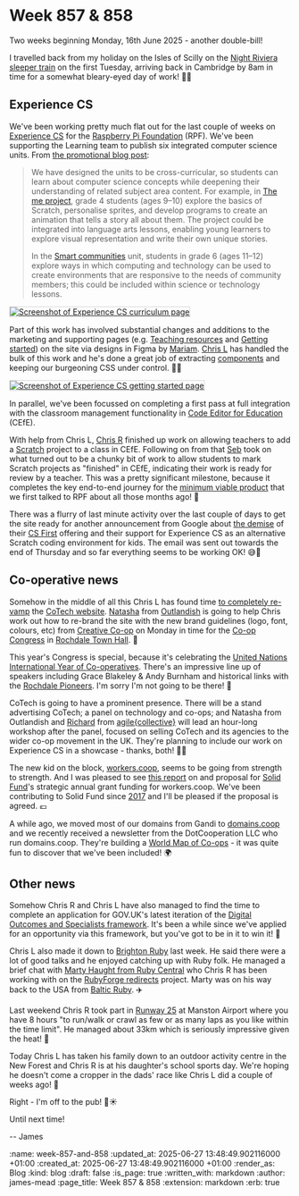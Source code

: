 Week 857 & 858
========

Two weeks beginning Monday, 16th June 2025 - another double-bill!

I travelled back from my holiday on the Isles of Scilly on the [Night Riviera sleeper train] on the first Tuesday, arriving back in Cambridge by 8am in time for a somewhat bleary-eyed day of work! 🚂😴

## Experience CS

We've been working pretty much flat out for the last couple of weeks on [Experience CS] for the [Raspberry Pi Foundation] (RPF). We've been supporting the Learning team to publish six integrated computer science units. From [the promotional blog post]:

> We have designed the units to be cross-curricular, so students can learn about computer science concepts while deepening their understanding of related subject area content. For example, in [The me project], grade 4 students (ages 9–10) explore the basics of Scratch, personalise sprites, and develop programs to create an animation that tells a story all about them. The project could be integrated into language arts lessons, enabling young learners to explore visual representation and write their own unique stories.
>
> In the [Smart communities] unit, students in grade 6 (ages 11–12) explore ways in which computing and technology can be used to create environments that are responsive to the needs of community members; this could be included within science or technology lessons.

<p>
  <a href="https://experience-cs.org/units">
    <img style="border: 1px solid lightgray;" alt="Screenshot of Experience CS curriculum page" src="<%= image_path('blog/screenshot-of-experience-cs-curriculum-page.png') %>">
  </a>
</p>

Part of this work has involved substantial changes and additions to the marketing and supporting pages (e.g. [Teaching resources] and [Getting started]) on the site via designs in Figma by [Mariam]. [Chris L] has handled the bulk of this work and he's done a great job of extracting [components][view-components] and keeping our burgeoning CSS under control. 🧑‍🎨

<p>
  <a href="https://experience-cs.org/getting-started">
    <img style="border: 1px solid lightgray;" alt="Screenshot of Experience CS getting started page" src="<%= image_path('blog/screenshot-of-experience-cs-getting-started-page.png') %>">
  </a>
</p>

In parallel, we've been focussed on completing a first pass at full integration with the classroom management functionality in [Code Editor for Education] (CEfE).

With help from Chris L, [Chris R] finished up work on allowing teachers to add a [Scratch] project to a class in CEfE. Following on from that [Seb] took on what turned out to be a chunky bit of work to allow students to mark Scratch projects as "finished" in CEfE, indicating their work is ready for review by a teacher. This was a pretty significant milestone, because it completes the key end-to-end journey for the [minimum viable product] that we first talked to RPF about all those months ago! 🚀

There was a flurry of last minute activity over the last couple of days to get the site ready for another announcement from Google about [the demise] of their [CS First] offering and their support for Experience CS as an alternative Scratch coding environment for kids. The email was sent out towards the end of Thursday and so far everything seems to be working OK! 😅🤞

## Co-operative news

Somehow in the middle of all this Chris L has found time [to completely re-vamp] the [CoTech website]. [Natasha] from [Outlandish] is going to help Chris work out how to re-brand the site with the new brand guidelines (logo, font, colours, etc) from [Creative Co-op] on Monday in time for the [Co-op Congress] in [Rochdale Town Hall]. 🎉

This year's Congress is special, because it's celebrating the [United Nations International Year of Co-operatives]. There's an impressive line up of speakers including Grace Blakeley & Andy Burnham and historical links with the [Rochdale Pioneers]. I'm sorry I'm not going to be there! 🥲

CoTech is going to have a prominent presence. There will be a stand advertising CoTech; a panel on technology and co-ops; and Natasha from Outlandish and [Richard] from [agile{collective}] will lead an hour-long workshop after the panel, focused on selling CoTech and its agencies to the wider co-op movement in the UK. They're planning to include our work on Experience CS in a showcase - thanks, both! 💪😎

The new kid on the block, [workers.coop], seems to be going from strength to strength. And I was pleased to see [this report][workers-coop-solid-fund-report] on and proposal for [Solid Fund]'s strategic annual grant funding for workers.coop. We've been contributing to Solid Fund since [2017][week-434] and I'll be pleased if the proposal is agreed. 💷

A while ago, we moved most of our domains from Gandi to [domains.coop] and we recently received a newsletter from the DotCooperation LLC who run domains.coop. They're building a [World Map of Co-ops] - it was quite fun to discover that we've been included! 🌍

## Other news

Somehow Chris R and Chris L have also managed to find the time to complete an application for GOV.UK's latest iteration of the [Digital Outcomes and Specialists framework]. It's been a while since we've applied for an opportunity via this framework, but you've got to be in it to win it! 📜

Chris L also made it down to [Brighton Ruby] last week. He said there were a lot of good talks and he enjoyed catching up with Ruby folk. He managed a brief chat with [Marty Haught from Ruby Central] who Chris R has been working with on the [RubyForge redirects] project. Marty was on his way back to the USA from [Baltic Ruby]. ✈️

Last weekend Chris R took part in [Runway 25] at Manston Airport where you have 8 hours "to run/walk or crawl as few or as many laps as you like within the time limit". He managed about 33km which is seriously impressive given the heat! 🥵

Today Chris L has taken his family down to an outdoor activity centre in the New Forest and Chris R is at his daughter's school sports day. We're hoping he doesn't come a cropper in the dads' race like Chris L did a couple of weeks ago! 🙏

Right - I'm off to the pub! 🍺☀️

Until next time!

-- James

[Night Riviera sleeper train]: https://www.seat61.com/sleeper-to-cornwall.htm
[Experience CS]: https://experience-cs.org/
[Raspberry Pi Foundation]: https://www.raspberrypi.org
[the promotional blog post]: https://www.raspberrypi.org/blog/experience-cs-a-free-integrated-curriculum-for-computer-science/
[The me project]: https://experience-cs.org/units/the-me-project
[Smart communities]: https://experience-cs.org/units/smart-communities
[Mariam]: https://www.mariambagersh.com/
[Teaching resources]: https://experience-cs.org/teaching-resources
[Getting started]: https://experience-cs.org/getting-started
[Chris L]: /chris-lowis
[view-components]: https://viewcomponent.org/
[Code Editor for Education]: https://editor.raspberrypi.org/en/education
[Chris R]: /chris-roos
[Scratch]: https://scratch.mit.edu/
[Seb]: https://www.sebjacobs.com/
[minimum viable product]: https://en.wikipedia.org/wiki/Minimum_viable_product
[the demise]: https://support.google.com/csfirst/answer/15848549
[CS First]: https://csfirst.withgoogle.com
[Natasha]: https://outlandish.com/person/natasha-natarajan/
[Outlandish]: https://outlandish.com/
[Creative Co-op]: https://creative.coop/
[to completely re-vamp]: https://git.coop/cotech/website/-/compare/9ead880cbc9f10b6ea7330964600f98f5176e70f...master?from_project_id=693
[CoTech website]: https://www.coops.tech/
[Co-op Congress]: https://www.uk.coop/events-and-training/congress
[Rochdale Town Hall]: https://www.rochdaletownhall.co.uk/
[Rochdale Pioneers]: https://en.wikipedia.org/wiki/Rochdale_Society_of_Equitable_Pioneers
[United Nations International Year of Co-operatives]: https://2025.coop/
[Richard]: https://agile.coop/our-people/richard/
[agile{collective}]: https://agile.coop/
[Brighton Ruby]: https://brightonruby.com/2025/
[Marty Haught from Ruby Central]: https://rubycentral.org/news/ruby-central-welcomes-marty-haught-as-interim-lead-for-rubygems-and-bundler/
[RubyForge redirects]: https://github.com/freerange/rubyforge-redirects
[Baltic Ruby]: https://balticruby.org/
[workers.coop]: https://www.workers.coop/
[Solid Fund]: https://solidfund.coop/
[week-434]: /week-434
[workers-coop-solid-fund-report]: https://www.loomio.com/d/V8Y6DRLm/annual-strategic-grant-to-workers-coop-2024-2025-report-proposal-
[Runway 25]: https://runbelievablechallenges.co.uk/the-runway-1
[Digital Outcomes and Specialists framework]: https://www.crowncommercial.gov.uk/agreements/RM1043.9
[domains.coop]: https://domains.coop/
[World Map of Co-ops]: https://worldmap.coop/

:name: week-857-and-858
:updated_at: 2025-06-27 13:48:49.902116000 +01:00
:created_at: 2025-06-27 13:48:49.902116000 +01:00
:render_as: Blog
:kind: blog
:draft: false
:is_page: true
:written_with: markdown
:author: james-mead
:page_title: Week 857 & 858
:extension: markdown
:erb: true
